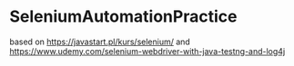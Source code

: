 # SeleniumAutomationPractice
based on https://javastart.pl/kurs/selenium/ and https://www.udemy.com/selenium-webdriver-with-java-testng-and-log4j
